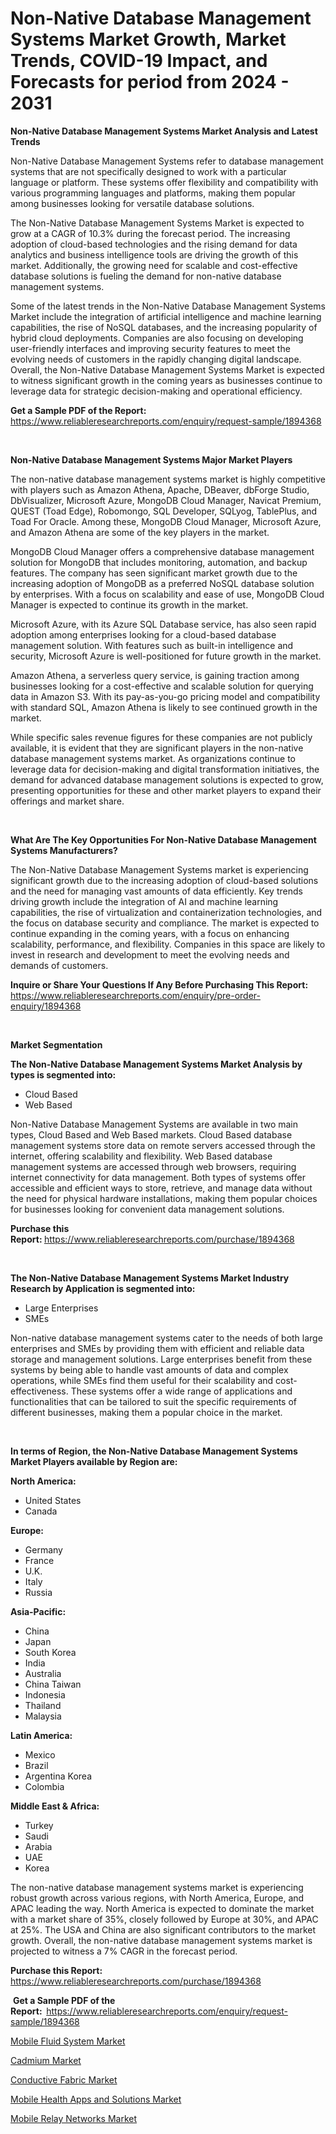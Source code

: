 <p><h1>Non-Native Database Management Systems Market Growth, Market Trends, COVID-19 Impact, and Forecasts for period from 2024 - 2031</h1></p><p><strong>Non-Native Database Management Systems Market Analysis and Latest Trends</strong></p>
<p><p>Non-Native Database Management Systems refer to database management systems that are not specifically designed to work with a particular language or platform. These systems offer flexibility and compatibility with various programming languages and platforms, making them popular among businesses looking for versatile database solutions.</p><p>The Non-Native Database Management Systems Market is expected to grow at a CAGR of 10.3% during the forecast period. The increasing adoption of cloud-based technologies and the rising demand for data analytics and business intelligence tools are driving the growth of this market. Additionally, the growing need for scalable and cost-effective database solutions is fueling the demand for non-native database management systems.</p><p>Some of the latest trends in the Non-Native Database Management Systems Market include the integration of artificial intelligence and machine learning capabilities, the rise of NoSQL databases, and the increasing popularity of hybrid cloud deployments. Companies are also focusing on developing user-friendly interfaces and improving security features to meet the evolving needs of customers in the rapidly changing digital landscape. Overall, the Non-Native Database Management Systems Market is expected to witness significant growth in the coming years as businesses continue to leverage data for strategic decision-making and operational efficiency.</p></p>
<p><strong>Get a Sample PDF of the Report:&nbsp;</strong> <a href="https://www.reliableresearchreports.com/enquiry/request-sample/1894368">https://www.reliableresearchreports.com/enquiry/request-sample/1894368</a></p>
<p>&nbsp;</p>
<p><strong>Non-Native Database Management Systems Major Market Players</strong></p>
<p><p>The non-native database management systems market is highly competitive with players such as Amazon Athena, Apache, DBeaver, dbForge Studio, DbVisualizer, Microsoft Azure, MongoDB Cloud Manager, Navicat Premium, QUEST (Toad Edge), Robomongo, SQL Developer, SQLyog, TablePlus, and Toad For Oracle. Among these, MongoDB Cloud Manager, Microsoft Azure, and Amazon Athena are some of the key players in the market.</p><p>MongoDB Cloud Manager offers a comprehensive database management solution for MongoDB that includes monitoring, automation, and backup features. The company has seen significant market growth due to the increasing adoption of MongoDB as a preferred NoSQL database solution by enterprises. With a focus on scalability and ease of use, MongoDB Cloud Manager is expected to continue its growth in the market.</p><p>Microsoft Azure, with its Azure SQL Database service, has also seen rapid adoption among enterprises looking for a cloud-based database management solution. With features such as built-in intelligence and security, Microsoft Azure is well-positioned for future growth in the market.</p><p>Amazon Athena, a serverless query service, is gaining traction among businesses looking for a cost-effective and scalable solution for querying data in Amazon S3. With its pay-as-you-go pricing model and compatibility with standard SQL, Amazon Athena is likely to see continued growth in the market.</p><p>While specific sales revenue figures for these companies are not publicly available, it is evident that they are significant players in the non-native database management systems market. As organizations continue to leverage data for decision-making and digital transformation initiatives, the demand for advanced database management solutions is expected to grow, presenting opportunities for these and other market players to expand their offerings and market share.</p></p>
<p>&nbsp;</p>
<p><strong>What Are The Key Opportunities For Non-Native Database Management Systems Manufacturers?</strong></p>
<p><p>The Non-Native Database Management Systems market is experiencing significant growth due to the increasing adoption of cloud-based solutions and the need for managing vast amounts of data efficiently. Key trends driving growth include the integration of AI and machine learning capabilities, the rise of virtualization and containerization technologies, and the focus on database security and compliance. The market is expected to continue expanding in the coming years, with a focus on enhancing scalability, performance, and flexibility. Companies in this space are likely to invest in research and development to meet the evolving needs and demands of customers.</p></p>
<p><strong>Inquire or Share Your Questions If Any Before Purchasing This Report:</strong> <a href="https://www.reliableresearchreports.com/enquiry/pre-order-enquiry/1894368">https://www.reliableresearchreports.com/enquiry/pre-order-enquiry/1894368</a></p>
<p>&nbsp;</p>
<p><strong>Market Segmentation</strong></p>
<p><strong>The Non-Native Database Management Systems Market Analysis by types is segmented into:</strong></p>
<p><ul><li>Cloud Based</li><li>Web Based</li></ul></p>
<p><p>Non-Native Database Management Systems are available in two main types, Cloud Based and Web Based markets. Cloud Based database management systems store data on remote servers accessed through the internet, offering scalability and flexibility. Web Based database management systems are accessed through web browsers, requiring internet connectivity for data management. Both types of systems offer accessible and efficient ways to store, retrieve, and manage data without the need for physical hardware installations, making them popular choices for businesses looking for convenient data management solutions.</p></p>
<p><strong>Purchase this Report:&nbsp;</strong><a href="https://www.reliableresearchreports.com/purchase/1894368">https://www.reliableresearchreports.com/purchase/1894368</a></p>
<p>&nbsp;</p>
<p><strong>The Non-Native Database Management Systems Market Industry Research by Application is segmented into:</strong></p>
<p><ul><li>Large Enterprises</li><li>SMEs</li></ul></p>
<p><p>Non-native database management systems cater to the needs of both large enterprises and SMEs by providing them with efficient and reliable data storage and management solutions. Large enterprises benefit from these systems by being able to handle vast amounts of data and complex operations, while SMEs find them useful for their scalability and cost-effectiveness. These systems offer a wide range of applications and functionalities that can be tailored to suit the specific requirements of different businesses, making them a popular choice in the market.</p></p>
<p>&nbsp;</p>
<p><strong>In terms of Region, the Non-Native Database Management Systems Market Players available by Region are:</strong></p>
<p>
    <p> <strong> North America: </strong>
        <ul>
            <li>United States</li>
            <li>Canada</li>
        </ul>
        </p> 
    <p> <strong> Europe: </strong>
        <ul>
            <li>Germany</li>
            <li>France</li>
            <li>U.K.</li>
            <li>Italy</li>
            <li>Russia</li>
        </ul>
        </p> 
    <p> <strong> Asia-Pacific: </strong>
        <ul>
            <li>China</li>
            <li>Japan</li>
            <li>South Korea</li>
            <li>India</li>
            <li>Australia</li>
            <li>China Taiwan</li>
            <li>Indonesia</li>
            <li>Thailand</li>
            <li>Malaysia</li>
        </ul>
        </p> 
    <p> <strong> Latin America: </strong>
        <ul>
            <li>Mexico</li>
            <li>Brazil</li>
            <li>Argentina Korea</li>
            <li>Colombia</li>
        </ul>
        </p> 
    <p> <strong> Middle East & Africa: </strong>
        <ul>
            <li>Turkey</li>
            <li>Saudi</li>
            <li>Arabia</li>
            <li>UAE</li>
            <li>Korea</li>
        </ul>
    </p>
    </p>
<p><p>The non-native database management systems market is experiencing robust growth across various regions, with North America, Europe, and APAC leading the way. North America is expected to dominate the market with a market share of 35%, closely followed by Europe at 30%, and APAC at 25%. The USA and China are also significant contributors to the market growth. Overall, the non-native database management systems market is projected to witness a 7% CAGR in the forecast period.</p></p>
<p><strong>Purchase this Report: </strong><a href="https://www.reliableresearchreports.com/purchase/1894368">https://www.reliableresearchreports.com/purchase/1894368</a></p>
<p>&nbsp;<strong>Get a Sample PDF of the Report:&nbsp;&nbsp;</strong><a href="https://www.reliableresearchreports.com/enquiry/request-sample/1894368">https://www.reliableresearchreports.com/enquiry/request-sample/1894368</a></p>
<p><strong></strong></p>
<p><p><a href="https://meowing-lemming-dd3.notion.site/Mobile-Fluid-System-Market-Size-Reflecting-a-Forecast-Till-2031-Market-By-Type-By-Application-and--8ed4abf068184a57923d7aa84b5fcbb7">Mobile Fluid System Market</a></p><p><a href="https://view.publitas.com/reportprime-1/cadmium-market-offer-valuable-insights-into-market-size-market-share-market-trends-and-projections-spanning-from-2024-to-2031/">Cadmium Market</a></p><p><a href="https://view.publitas.com/reportprime-1/insights-into-conductive-fabric-market-size-analysing-market-share-trends-and-growth-from-2024-to-2031/">Conductive Fabric Market</a></p><p><a href="https://frill-swim-3cd.notion.site/Mobile-Health-Apps-and-Solutions-Market-Centers-on-Aspects-such-as-Market-Growth-Market-Share-Mark-0813395d421f4a83b04636b353a3eebe">Mobile Health Apps and Solutions Market</a></p><p><a href="https://meowing-canidae-761.notion.site/Mobile-Relay-Networks-Market-Analysis-and-Market-Size-Global-Industry-Overview-Market-Segmentation-83e379a6f029425083df8d27d26c709c">Mobile Relay Networks Market</a></p></p>